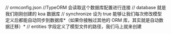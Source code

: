 // ormconfig.json
//TypeORM 会读取这个数据库配置进行连接
// database 就是我们刚刚创建的 koa 数据库
// synchronize 设为 true 能够让我们每次修改模型定义后都能自动同步到数据库*（如果你接触过其他的 ORM 库，其实就是自动数据迁移）*
// entities 字段定义了模型文件的路径，我们马上就来创建